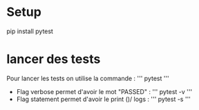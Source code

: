 # Setup 

pip install pytest


# lancer des tests 

Pour lancer  les tests on utilise la commande :
'''
 pytest
'''
- Flag verbose permet d'avoir le mot "PASSED" : 
'''
pytest -v
'''
- Flag statement permet d'avoir le print ()/ logs : 
'''
pytest -s
'''